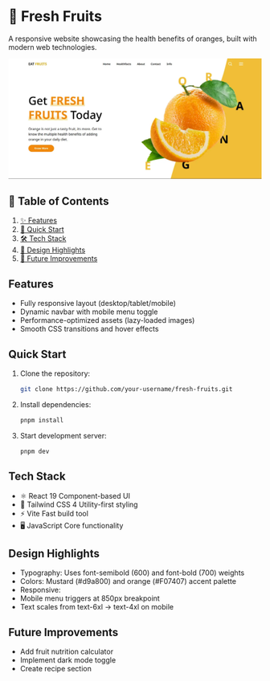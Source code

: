# 🍊 Fresh Fruits

A responsive website showcasing the health benefits of oranges, built with modern web technologies.

![Project Screenshot](./public/project-screenshot.webp)

## 📑 Table of Contents
1. [✨ Features](#features)
2. [🚀 Quick Start](#quick-start)
3. [🛠 Tech Stack](#tech-stack)
4. [🎨 Design Highlights](#design-highlights)
5. [🌱 Future Improvements](#future-improvements)

## Features
- Fully responsive layout (desktop/tablet/mobile)
- Dynamic navbar with mobile menu toggle
- Performance-optimized assets (lazy-loaded images)
- Smooth CSS transitions and hover effects

## Quick Start

1. Clone the repository:
   ```bash
   git clone https://github.com/your-username/fresh-fruits.git
   ```
2. Install dependencies:
    ```bash
    pnpm install
    ```
3. Start development server:
    ```bash
    pnpm dev
    ```

## Tech Stack
- ⚛️ React 19	Component-based UI
- 🎨 Tailwind CSS 4	Utility-first styling
- ⚡ Vite	Fast build tool
- 🖥️ JavaScript	Core functionality


## Design Highlights
- Typography: Uses font-semibold (600) and font-bold (700) weights
- Colors: Mustard (#d9a800) and orange (#F07407) accent palette
- Responsive:
- Mobile menu triggers at 850px breakpoint
- Text scales from text-6xl → text-4xl on mobile

## Future Improvements
- Add fruit nutrition calculator
- Implement dark mode toggle
- Create recipe section